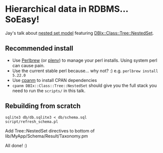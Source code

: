 # Hierarchical data in RDBMS... SoEasy!

Jay's talk about [nested set model](https://en.wikipedia.org/wiki/Nested_set_model)
featuring [DBIx::Class::Tree::NestedSet](https://metacpan.org/pod/DBIx::Class::Tree::NestedSet).

## Recommended install

* Use [Perlbrew](perlbrew.pl) (or [plenv](https://github.com/tokuhirom/plenv)) to
manage your perl installs. Using system perl can cause pain. 
* Use the current stable perl because... why not? :) e.g. `perlbrew install 5.22.0`
* Use [cpanm](https://metacpan.org/pod/App::cpanminus) to install CPAN dependencies
* `cpanm DBIx::Class::Tree::NestedSet` should give you the full stack you need to run the `scripts/` in this talk.

## Rebuilding from scratch

````
sqlite3 db/db.sqlite3 < db/schema.sql
script/refresh_schema.pl
````

Add Tree::NestedSet directives to bottom of lib/MyApp/Schema/Result/Taxonomy.pm

All done!  :)


